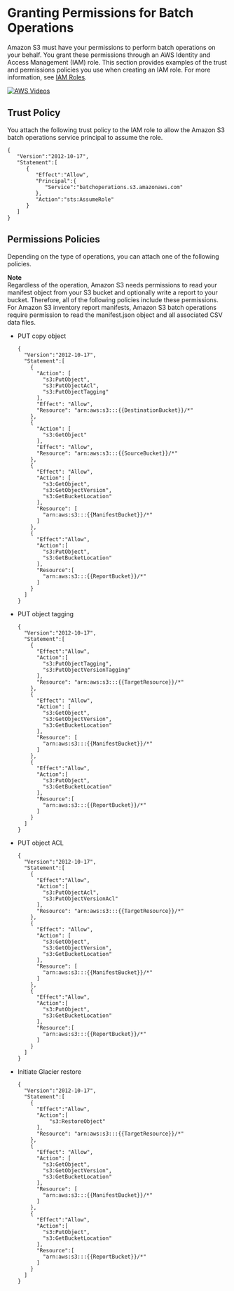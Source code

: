 # Granting Permissions for Batch Operations<a name="batch-ops-iam-role-policies"></a>

Amazon S3 must have your permissions to perform batch operations on your behalf\. You grant these permissions through an AWS Identity and Access Management \(IAM\) role\. This section provides examples of the trust and permissions policies you use when creating an IAM role\. For more information, see [IAM Roles](https://docs.aws.amazon.com/IAM/latest/UserGuide/id_roles.html)\. 

[![AWS Videos](http://img.youtube.com/vi/https://www.youtube.com/embed/GrxlP39ye20//0.jpg)](http://www.youtube.com/watch?v=https://www.youtube.com/embed/GrxlP39ye20/)

## Trust Policy<a name="batch-ops-iam-role-policies-trust"></a>

You attach the following trust policy to the IAM role to allow the Amazon S3 batch operations service principal to assume the role\.

```
{
   "Version":"2012-10-17",
   "Statement":[
      {
         "Effect":"Allow",
         "Principal":{
            "Service":"batchoperations.s3.amazonaws.com"
         },
         "Action":"sts:AssumeRole"
      }
   ]
}
```

## Permissions Policies<a name="batch-ops-iam-role-policies-perm"></a>

Depending on the type of operations, you can attach one of the following policies\.

**Note**  
Regardless of the operation, Amazon S3 needs permissions to read your manifest object from your S3 bucket and optionally write a report to your bucket\. Therefore, all of the following policies include these permissions\.
For Amazon S3 inventory report manifests, Amazon S3 batch operations require permission to read the manifest\.json object and all associated CSV data files\.
+ PUT copy object

  ```
  {
    "Version":"2012-10-17",
    "Statement":[
      {
        "Action": [
          "s3:PutObject",
          "s3:PutObjectAcl",
          "s3:PutObjectTagging"
        ],
        "Effect": "Allow",
        "Resource": "arn:aws:s3:::{{DestinationBucket}}/*"
      },
      {
        "Action": [
          "s3:GetObject"
        ],
        "Effect": "Allow",
        "Resource": "arn:aws:s3:::{{SourceBucket}}/*"
      },
      {
        "Effect": "Allow",
        "Action": [
          "s3:GetObject",
          "s3:GetObjectVersion",
          "s3:GetBucketLocation"
        ],
        "Resource": [
          "arn:aws:s3:::{{ManifestBucket}}/*"
        ]
      },
      {
        "Effect":"Allow",
        "Action":[
          "s3:PutObject",
          "s3:GetBucketLocation"
        ],
        "Resource":[
          "arn:aws:s3:::{{ReportBucket}}/*"
        ]
      }
    ]
  }
  ```
+ PUT object tagging

  ```
  {
    "Version":"2012-10-17",
    "Statement":[
      {
        "Effect":"Allow",
        "Action":[
          "s3:PutObjectTagging",
          "s3:PutObjectVersionTagging"
        ],
        "Resource": "arn:aws:s3:::{{TargetResource}}/*"
      },
      {
        "Effect": "Allow",
        "Action": [
          "s3:GetObject",
          "s3:GetObjectVersion",
          "s3:GetBucketLocation"
        ],
        "Resource": [
          "arn:aws:s3:::{{ManifestBucket}}/*"
        ]
      },
      {
        "Effect":"Allow",
        "Action":[
          "s3:PutObject",
          "s3:GetBucketLocation"
        ],
        "Resource":[
          "arn:aws:s3:::{{ReportBucket}}/*"
        ]
      }
    ]
  }
  ```
+ PUT object ACL

  ```
  {
    "Version":"2012-10-17",
    "Statement":[
      {
        "Effect":"Allow",
        "Action":[
          "s3:PutObjectAcl",
          "s3:PutObjectVersionAcl"
        ],
        "Resource": "arn:aws:s3:::{{TargetResource}}/*"
      },
      {
        "Effect": "Allow",
        "Action": [
          "s3:GetObject",
          "s3:GetObjectVersion",
          "s3:GetBucketLocation"
        ],
        "Resource": [
          "arn:aws:s3:::{{ManifestBucket}}/*"
        ]
      },
      {
        "Effect":"Allow",
        "Action":[
          "s3:PutObject",
          "s3:GetBucketLocation"
        ],
        "Resource":[
          "arn:aws:s3:::{{ReportBucket}}/*"
        ]
      }
    ]
  }
  ```
+ Initiate Glacier restore

  ```
  {
    "Version":"2012-10-17",
    "Statement":[
      {
        "Effect":"Allow",
        "Action":[
            "s3:RestoreObject"
        ],
        "Resource": "arn:aws:s3:::{{TargetResource}}/*"
      },
      {
        "Effect": "Allow",
        "Action": [
          "s3:GetObject",
          "s3:GetObjectVersion",
          "s3:GetBucketLocation"
        ],
        "Resource": [
          "arn:aws:s3:::{{ManifestBucket}}/*"
        ]
      },
      {
        "Effect":"Allow",
        "Action":[
          "s3:PutObject",
          "s3:GetBucketLocation"
        ],
        "Resource":[
          "arn:aws:s3:::{{ReportBucket}}/*"
        ]
      }
    ]
  }
  ```